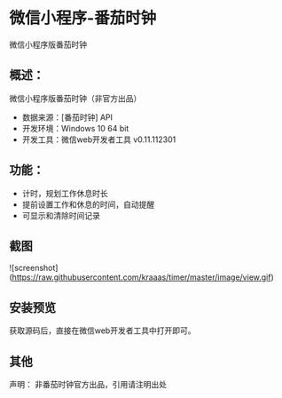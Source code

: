 # 微信小程序-番茄时钟

微信小程序版番茄时钟

## 概述：

微信小程序版番茄时钟（非官方出品）

* 数据来源：[番茄时钟] API
* 开发环境：Windows 10 64 bit
* 开发工具：微信web开发者工具 v0.11.112301
## 功能：

* 计时，规划工作休息时长
* 提前设置工作和休息的时间，自动提醒
* 可显示和清除时间记录
## 截图

![screenshot] (https://raw.githubusercontent.com/kraaas/timer/master/image/view.gif)

## 安装预览

获取源码后，直接在微信web开发者工具中打开即可。

## 其他

声明： 非番茄时钟官方出品，引用请注明出处
